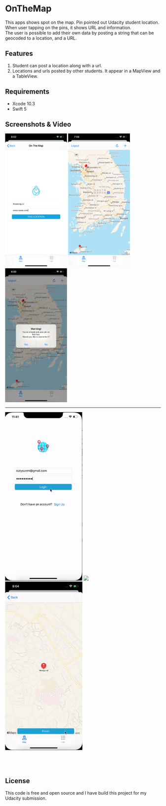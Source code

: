 # OnTheMap

This apps shows spot on the map. Pin pointed out Udacity student location.</br>
When user tapping on the pins, it shows URL and information.</br>
The user is possible to add their own data by posting a string that can be geocoded to a location, and a URL.



## Features 

1) Student can post a location along with a url.
2) Locations and urls posted by other students. It   appear in a MapView and a TableView.

## Requirements

- Xcode 10.3
- Swift 5

## Screenshots & Video
<img src = "screenshot/enter place.png" width = "200">  <img src = "screenshot/map.png" width = "200">  <img src = "screenshot/overwrite.png" width = "200">  

---
<p float="left">
  <img src="./screenshot/login.gif" width="250"/>
  <img src="./screenshot/search space.gif" width="250"/> 
  <img src="./screenshot/overwrite.gif" width="250"/>
</p>

 &nbsp;
---

## License
This code is free and open source and I have build this project for my Udacity submission.

            
